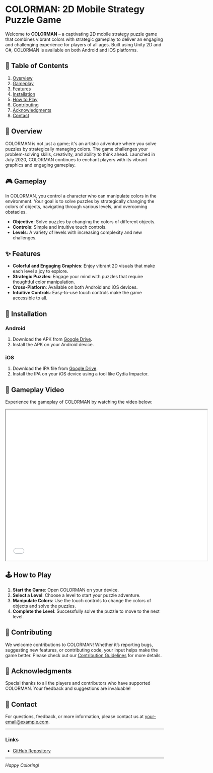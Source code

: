 # COLORMAN: 2D Mobile Strategy Puzzle Game

Welcome to **COLORMAN** – a captivating 2D mobile strategy puzzle game that combines vibrant colors with strategic gameplay to deliver an engaging and challenging experience for players of all ages. Built using Unity 2D and C#, COLORMAN is available on both Android and iOS platforms.

## 📜 Table of Contents

1. [Overview](#overview)
2. [Gameplay](#gameplay)
3. [Features](#features)
4. [Installation](#installation)
5. [How to Play](#how-to-play)
6. [Contributing](#contributing)
7. [Acknowledgments](#acknowledgments)
8. [Contact](#contact)

## 🌈 Overview

COLORMAN is not just a game; it's an artistic adventure where you solve puzzles by strategically managing colors. The game challenges your problem-solving skills, creativity, and ability to think ahead. Launched in July 2020, COLORMAN continues to enchant players with its vibrant graphics and engaging gameplay.

## 🎮 Gameplay

In COLORMAN, you control a character who can manipulate colors in the environment. Your goal is to solve puzzles by strategically changing the colors of objects, navigating through various levels, and overcoming obstacles.

- **Objective**: Solve puzzles by changing the colors of different objects.
- **Controls**: Simple and intuitive touch controls.
- **Levels**: A variety of levels with increasing complexity and new challenges.

## ✨ Features

- **Colorful and Engaging Graphics**: Enjoy vibrant 2D visuals that make each level a joy to explore.
- **Strategic Puzzles**: Engage your mind with puzzles that require thoughtful color manipulation.
- **Cross-Platform**: Available on both Android and iOS devices.
- **Intuitive Controls**: Easy-to-use touch controls make the game accessible to all.

## 📲 Installation

### Android

1. Download the APK from [Google Drive](https://drive.google.com/file/d/YOUR_ANDROID_APK_LINK/view?usp=sharing).
2. Install the APK on your Android device.

### iOS

1. Download the IPA file from [Google Drive](https://drive.google.com/file/d/YOUR_IOS_IPA_LINK/view?usp=sharing).
2. Install the IPA on your iOS device using a tool like Cydia Impactor.

## 🎥 Gameplay Video

Experience the gameplay of COLORMAN by watching the video below:

<div align="center">
    <iframe src="[https://drive.google.com/file/d/YOUR_VIDEO_ID/preview](https://drive.google.com/file/d/1-L_anGRmatW-LRrZUt9cs9iFpPZ1IgAN/view?usp=sharing)" width="640" height="480" allow="autoplay"></iframe>
</div>

## 🕹️ How to Play

1. **Start the Game**: Open COLORMAN on your device.
2. **Select a Level**: Choose a level to start your puzzle adventure.
3. **Manipulate Colors**: Use the touch controls to change the colors of objects and solve the puzzles.
4. **Complete the Level**: Successfully solve the puzzle to move to the next level.

## 🤝 Contributing

We welcome contributions to COLORMAN! Whether it’s reporting bugs, suggesting new features, or contributing code, your input helps make the game better. Please check out our [Contribution Guidelines](CONTRIBUTING.md) for more details.

## 🙏 Acknowledgments

Special thanks to all the players and contributors who have supported COLORMAN. Your feedback and suggestions are invaluable!

## 📧 Contact

For questions, feedback, or more information, please contact us at [your-email@example.com](mailto:your-email@example.com).

---

### Links

- [GitHub Repository](https://github.com/pirate-kiiiing/Colorman)

---

*Happy Coloring!*
